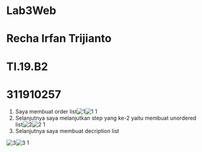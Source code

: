 # Lab3Web
# Recha Irfan Trijianto
# TI.19.B2
# 311910257
1. Saya membuat order list![1](https://user-images.githubusercontent.com/81579730/114311020-36bf6c80-9b17-11eb-84f7-59667de1e27e.PNG)![1 1](https://user-images.githubusercontent.com/81579730/114311059-6bcbbf00-9b17-11eb-9db8-3006d1a39182.PNG)
2. Selanjutnya saya melanjutkan step yang ke-2 yaitu membuat unordered list![2](https://user-images.githubusercontent.com/81579730/114311235-12b05b00-9b18-11eb-8cba-4641fb7ac1fc.PNG)![2 1](https://user-images.githubusercontent.com/81579730/114311356-a2560980-9b18-11eb-9cf5-6339290d3889.PNG)
3. Selanjutnya saya membuat decription list

![3](https://user-images.githubusercontent.com/81579730/114311700-f9a8a980-9b19-11eb-88cb-4d189ac87c34.PNG)![3 1](https://user-images.githubusercontent.com/81579730/114311708-00372100-9b1a-11eb-9046-5810fd925a56.PNG)
